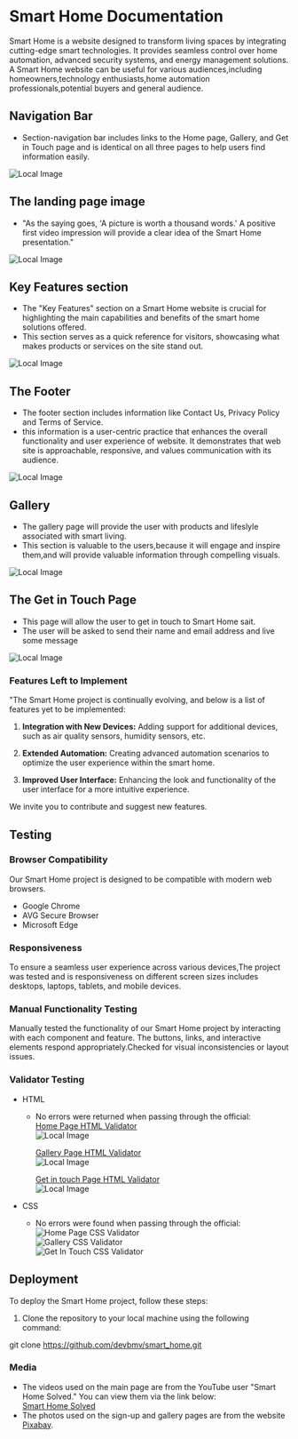 # Smart Home Documentation

Smart Home is a website designed to transform living spaces by integrating cutting-edge smart technologies. It provides seamless control over home automation, advanced security systems, and energy management solutions.
A Smart Home website can be useful for various audiences,including homeowners,technology enthusiasts,home automation professionals,potential buyers and general audience.

## Navigation Bar

- Section-navigation bar includes links to the Home page, Gallery, and Get in Touch page and is identical on all three pages to help users find information easily.

![Local Image](assets\image\header_screenshot.png)

## The landing page image

- "As the saying goes, 'A picture is worth a thousand words.'
  A positive first video impression will provide a clear idea of the Smart Home presentation."

![Local Image](assets\image/main_page_image.png)

## Key Features section

- The "Key Features" section on a Smart Home website is crucial for highlighting the main capabilities and benefits of the smart home solutions offered.
- This section serves as a quick reference for visitors, showcasing what makes products or services on the site stand out.

![Local Image](assets\image/key_features_screenshot.png)

## The Footer

- The footer section includes information like Contact Us, Privacy Policy and Terms of Service.
- this information is a user-centric practice that enhances the overall functionality and user experience of website. It demonstrates that web site is approachable, responsive, and values communication with its audience.

![Local Image](assets\image/footer_screenshot.png)

## Gallery

- The gallery page will provide the user with products and lifeslyle associated with smart living.
- This section is valuable to the users,because it will engage and inspire them,and will provide valuable information through compelling visuals.

![Local Image](assets\image/screenshot_gallery.png)

## The Get in Touch Page

- This page will allow the user to get in touch to Smart Home sait.
- The user will be asked to send their name and email address and live some message

![Local Image](assets\image/get_in_touch_screenshot.png)

### Features Left to Implement

"The Smart Home project is continually evolving, and below is a list of features yet to be implemented:

1. **Integration with New Devices:** Adding support for additional devices, such as air quality sensors, humidity sensors, etc.

2. **Extended Automation:** Creating advanced automation scenarios to optimize the user experience within the smart home.

3. **Improved User Interface:** Enhancing the look and functionality of the user interface for a more intuitive experience.

We invite you to contribute and suggest new features.

## Testing

### Browser Compatibility

Our Smart Home project is designed to be compatible with modern web browsers.

- Google Chrome
- AVG Secure Browser
- Microsoft Edge

### Responsiveness

To ensure a seamless user experience across various devices,The project was tested and is responsiveness on different screen sizes includes desktops, laptops, tablets, and mobile devices.

### Manual Functionality Testing

Manually tested the functionality of our Smart Home project by interacting with each component and feature. The buttons, links, and interactive elements respond appropriately.Checked for visual inconsistencies or layout issues.

### Validator Testing

- HTML

  - No errors were returned when passing through the official: <br>
    [Home Page HTML Validator](https://validator.w3.org/nu/?doc=https%3A%2F%2Fdevbmv.github.io%2Fsmart_home%2Findex.html)<br>
    ![Local Image](assets\image/home_page_validator_html.png)<br>

    [Gallery Page HTML Validator](https://validator.w3.org/nu/?doc=https%3A%2F%2Fdevbmv.github.io%2Fsmart_home%2Fgallery.html)<br>
    ![Local Image](assets\image/home_page_validator_html.png)<br>

    [Get in touch Page HTML Validator](https://validator.w3.org/nu/?doc=https%3A%2F%2Fdevbmv.github.io%2Fsmart_home%2Fget_in_touch.html)<br>
    ![Local Image](assets\image/home_page_validator_html.png)<br>

- CSS
  - No errors were found when passing through the official:<br>
    ![Home Page CSS Validator](assets\image/home_page_css_validator.png)<br>
    ![Gallery CSS Validator](assets\image/gallery_validator_css.png)<br>
    ![Get In Touch CSS Validator](assets\image/get_in_touch_validator_css.png)<br>

## Deployment

To deploy the Smart Home project, follow these steps:

1. Clone the repository to your local machine using the following command:

git clone https://github.com/devbmv/smart_home.git

### Media

- The videos used on the main page are from the YouTube user "Smart Home Solved." You can view them via the link below:<br>
  [Smart Home Solved](https://www.youtube.com/watch?v=yDNWVRmRHlY)<br>
- The photos used on the sign-up and gallery pages are from the website [Pixabay](https://www.pixabay.com).
